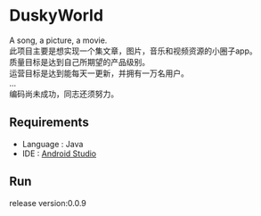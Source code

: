 # DuskyWorld
A song, a picture, a movie.  
此项目主要是想实现一个集文章，图片，音乐和视频资源的小圈子app。  
质量目标是达到自己所期望的产品级别。  
运营目标是达到能每天一更新，并拥有一万名用户。  
...  
编码尚未成功，同志还须努力。  

## Requirements
* Language : Java
* IDE : [Android Studio](https://developer.android.com/studio/index.html)

## Run
release version:0.0.9
